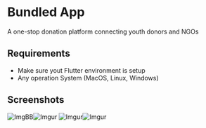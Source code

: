 # Bundled App

A one-stop donation platform connecting youth donors and NGOs

## Requirements

- Make sure yout Flutter environment is setup
- Any operation System (MacOS, Linux, Windows)

## Screenshots
![ImgBB](https://ibb.co/hm1sbDr)![Imgur](https://i.imgur.com/PpYeMc2.png)
![Imgur](https://i.imgur.com/0YMiF84.png)![Imgur](https://i.imgur.com/upgm3cf.png)
